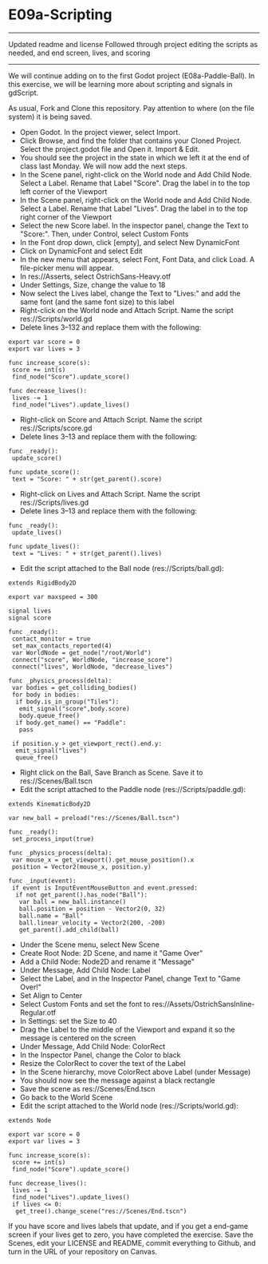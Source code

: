 # E09a-Scripting
--------------------------------------
Updated readme and license
Followed through project editing the scripts as needed, and end screen, lives, and scoring


---------------------------------------


We will continue adding on to the first Godot project (E08a-Paddle-Ball). In this exercise, we will be learning more about scripting and signals in gdScript.

As usual, Fork and Clone this repository. Pay attention to where (on the file system) it is being saved.

 * Open Godot. In the project viewer, select Import.
 * Click Browse, and find the folder that contains your Cloned Project. Select the project.godot file and Open it. Import & Edit.
 * You should see the project in the state in which we left it at the end of class last Monday. We will now add the next steps.
 * In the Scene panel, right-click on the World node and Add Child Node. Select a Label. Rename that Label "Score". Drag the label in to the top left corner of the Viewport
 * In the Scene panel, right-click on the World node and Add Child Node. Select a Label. Rename that Label "Lives". Drag the label in to the top right corner of the Viewport
 * Select the new Score label. In the inspector panel, change the Text to "Score:". Then, under Control, select Custom Fonts
 * In the Font drop down, click [empty], and select New DynamicFont
 * Click on DynamicFont and select Edit
 * In the new menu that appears, select Font, Font Data, and click Load. A file-picker menu will appear.
 * In res://Asserts, select OstrichSans-Heavy.otf
 * Under Settings, Size, change the value to 18
 * Now select the Lives label, change the Text to "Lives:" and add the same font (and the same font size) to this label
 * Right-click on the World node and Attach Script. Name the script res://Scripts/world.gd
 * Delete lines 3–132 and replace them with the following:
 ```
 export var score = 0
 export var lives = 3
 
 func increase_score(s):
  score += int(s)
  find_node("Score").update_score()
  
 func decrease_lives():
  lives -= 1
  find_node("Lives").update_lives()
 ```
 * Right-click on Score and Attach Script. Name the script res://Scripts/score.gd
 * Delete lines 3–13 and replace them with the following:
 ```
 func _ready():
  update_score()
 
 func update_score():
  text = "Score: " + str(get_parent().score)
 ```
 * Right-click on Lives and Attach Script. Name the script res://Scripts/lives.gd
 * Delete lines 3–13 and replace them with the following:
 ```
 func _ready():
  update_lives()
 
 func update_lives():
  text = "Lives: " + str(get_parent().lives)
 ```
 * Edit the script attached to the Ball node (res://Scripts/ball.gd):
 ```
 extends RigidBody2D
 
 export var maxspeed = 300
 
 signal lives
 signal score
 
 func _ready():
  contact_monitor = true
  set_max_contacts_reported(4)
  var WorldNode = get_node("/root/World")
  connect("score", WorldNode, "increase_score")
  connect("lives", WorldNode, "decrease_lives")
 
 func _physics_process(delta):
  var bodies = get_colliding_bodies()
  for body in bodies:
   if body.is_in_group("Tiles"):
    emit_signal("score",body.score)
    body.queue_free()
   if body.get_name() == "Paddle":
    pass
   
  if position.y > get_viewport_rect().end.y:
   emit_signal("lives")
   queue_free()
 ```
 * Right click on the Ball, Save Branch as Scene. Save it to res://Scenes/Ball.tscn
 * Edit the script attached to the Paddle node (res://Scripts/paddle.gd):
 ```
 extends KinematicBody2D
 
 var new_ball = preload("res://Scenes/Ball.tscn")
 
 func _ready():
  set_process_input(true)
 
 func _physics_process(delta):
  var mouse_x = get_viewport().get_mouse_position().x
  position = Vector2(mouse_x, position.y)
 
 func _input(event):
  if event is InputEventMouseButton and event.pressed:
   if not get_parent().has_node("Ball"):
    var ball = new_ball.instance()
    ball.position = position - Vector2(0, 32)
    ball.name = "Ball"
    ball.linear_velocity = Vector2(200, -200)
    get_parent().add_child(ball)
 
 ```
 * Under the Scene menu, select New Scene
 * Create Root Node: 2D Scene, and name it "Game Over"
 * Add a Child Node: Node2D and rename it "Message"
 * Under Message, Add Child Node: Label
 * Select the Label, and in the Inspector Panel, change Text to "Game Over!"
 * Set Align to Center
 * Select Custom Fonts and set the font to res://Assets/OstrichSansInline-Regular.otf
 * In Settings: set the Size to 40
 * Drag the Label to the middle of the Viewport and expand it so the message is centered on the screen
 * Under Message, Add Child Node: ColorRect
 * In the Inspector Panel, change the Color to black
 * Resize the ColorRect to cover the text of the Label
 * In the Scene hierarchy, move ColorRect above Label (under Message)
 * You should now see the message against a black rectangle
 * Save the scene as res://Scenes/End.tscn
 * Go back to the World Scene
 * Edit the script attached to the World node (res://Scripts/world.gd):
 ```
 extends Node
 
 export var score = 0
 export var lives = 3
 
 func increase_score(s):
  score += int(s)
  find_node("Score").update_score()
  
 func decrease_lives():
  lives -= 1
  find_node("Lives").update_lives()
  if lives <= 0:
   get_tree().change_scene("res://Scenes/End.tscn")
 ```

If you have score and lives labels that update, and if you get a end-game screen if your lives get to zero, you have completed the exercise. Save the Scenes, edit your LICENSE and README, commit everything to Github, and turn in the URL of your repository on Canvas.
 

